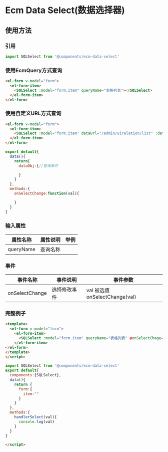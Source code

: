 # Ecm Data Select(数据选择器)
## 使用方法
### 引用
```javascript
import SQLSelect from '@components/ecm-data-select'
```

### 使用EcmQuery方式查询
```html
<el-form v-model="form">
  <el-form-item>
    <SQLSelect :model="form.item" queryName="表格列表"></SQLSelect>
  </el-form-item>
</el-form>

```

### 使用自定义URL方式查询
```html
<el-form v-model="form">
  <el-form-item>
    <SQLSelect :model="form.item" dataUrl="/admin/uiralation/list" :dataObj="dataObj" dataValueField="NAME" dataTextField="NAME" @onSelectChange="onSelectChange"></SQLSelect>
  </el-form-item>
</el-form>

```
```javascript
export default{
  data(){
    return{
      dataObj:{//查询条件

      }
    }
  },
  methods:{
    onSelectChange:function(val){

    }
  }
}
```

### 输入属性
|属性名称|属性说明|举例|
|---|---|---|
|queryName|查询名称||

### 事件
|事件名称|事件说明|事件参数|
|---|---|---|
|onSelectChange|选择修改事件|val 被选值 onSelectChange(val)|


### 完整例子

```html
<template>
  <el-form v-model="form">
    <el-form-item>
      <SQLSelect :model="form.item" queryName="表格列表" @onSelectChage="handlerSelect"></SQLSelect>
    </el-form-item>
</el-form>
</template>
</script>
```
```javascript
import SQLSelect from '@components/ecm-data-select'
export default{
  components:{SQLSelect},
  data(){
    return {
      form:{
        item:""
      }
    }
  },
  methods:{
    handlerSelect(val){
      console.log(val)
    }
  }
}
```
```html
</script>
```